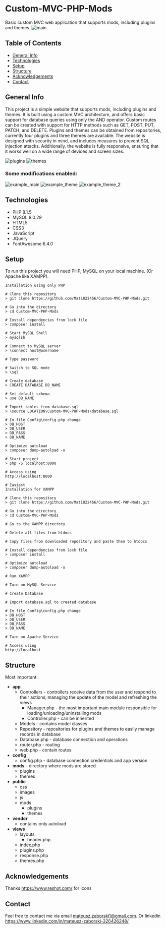 # Custom-MVC-PHP-Mods
Basic custom MVC web application that supports mods, including plugins and themes.
![main](https://user-images.githubusercontent.com/103435077/233659091-25386326-68cf-43bd-93c0-ed0196ee81b6.png)

## Table of Contents
* [General Info](#general-info)
* [Technologies](#technologies)
* [Setup](#setup)
* [Structure](#structure)
* [Acknowledgements](#acknowledgements)
* [Contact](#contact)

## General Info
This project is a simple website that supports mods, including plugins and themes. It is built using a custom MVC architecture, and offers basic support for database queries using only the AND operator. Custom routes can be created with support for HTTP methods such as GET, POST, PUT, PATCH, and DELETE. Plugins and themes can be obtained from repositories, currently four plugins and three themes are available. The website is designed with security in mind, and includes measures to prevent SQL injection attacks. Additionally, the website is fully responsive, ensuring that it works well on a wide range of devices and screen sizes.

![plugins](https://user-images.githubusercontent.com/103435077/235314202-6e0deb85-ee87-4f86-9d15-12e2a5fe557b.png)
![themes](https://user-images.githubusercontent.com/103435077/235314203-3b577166-97c0-4423-86a0-6b406b2ee932.png)

### Some modifications enabled:
![example_main](https://user-images.githubusercontent.com/103435077/233671184-4b452552-0dbf-442d-bbdc-051a146ef444.png)
![example_theme](https://user-images.githubusercontent.com/103435077/235314200-14867eee-b216-4817-8447-7ba7aecc821a.png)
![example_theme_2](https://user-images.githubusercontent.com/103435077/235314201-aaf46010-97db-46bd-b9bf-921b8a8f1f5f.png)

## Technologies
* PHP 8.1.5
* MySQL 8.0.29
* HTML5
* CSS3
* JavaScript
* JQuery
* FontAwesome 6.4.0

## Setup
To run this project you will need PHP, MySQL on your local machine. (Or Apache like XAMPP).

```
Installation using only PHP

# Clone this repository
> git clone https://github.com/Mati822456/Custom-MVC-PHP-Mods.git

# Go into the directory
> cd Custom-MVC-PHP-Mods

# Install dependencies from lock file
> composer install

# Start MySQL Shell
> mysqlsh

# Connect to MySQL server
> \connect host@username

# Type password

# Switch to SQL mode
> \sql

# Create database
> CREATE DATABASE DB_NAME

# Set default schema
> use DB_NAME

# Import tables from database.sql
> \source LOCATION\Custom-MVC-PHP-Mods\database.sql

# In file Config\config.php change
> DB_HOST
> DB_USER
> DB_PASS
> DB_NAME

# Optimize autoload
> composer dump-autoload -o

# Start project
> php -S localhost:8000

# Access using
http://localhost:8000
```

```
# Easiest
Installation for XAMPP

# Clone this repository
> git clone https://github.com/Mati822456/Custom-MVC-PHP-Mods.git

# Go into the directory
> cd Custom-MVC-PHP-Mods

# Go to the XAMPP directory

# Delete all files from htdocs

# Copy files from downloaded repository and paste them to htdocs

# Install dependencies from lock file
> composer install

# Optimize autoload
> composer dump-autoload -o

# Run XAMPP

# Turn on MySQL Service

# Create Database

# Import database.sql to created database

# In file Config\config.php change
> DB_HOST
> DB_USER
> DB_PASS
> DB_NAME

# Turn on Apache Service

# Access using
http://localhost
```

## Structure
Most important:
* **app**
    - Controllers   -   controllers receive data from the user and respond to their actions, managing the update of the model and refreshing the views
        -   Manager.php     -   the most important main module responsible for loading/unloading/uninstalling mods
        -   Controller.php  -   can be inherited
    - Models        -   contains model classes 
    - Repository    -   repositories for plugins and themes to easily manage records in database
    - Database.php  -   database connection and operations
    - router.php    -   routing 
    - web.php       -   contain routes
* **config**
    - config.php    -   database connection credentials and app version
* **mods**  -   directory where mods are stored
    - plugins
    - themes
* **public**
    - css
    - images
    - js
    - mods
        - plugins
        - themes
* **vendor**
    - contains only autoload
* **views**
    - layouts
        - header.php
    - index.php
    - plugins.php
    - response.php
    - themes.php
## Acknowledgements
Thanks https://www.reshot.com/ for icons

## Contact
Feel free to contact me via email mateusz.zaborski1@gmail.com.
Or linkedin https://www.linkedin.com/in/mateusz-zaborski-326426248/